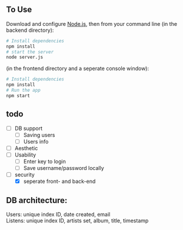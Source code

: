 ## To Use

Download and configure [Node.js](https://nodejs.org/en/download/), then from your command line (in the backend directory):
```bash
# Install dependencies
npm install
# start the server
node server.js
```
(in the frontend directory and a seperate console window):
```bash
# Install dependencies
npm install
# Run the app
npm start
```

## todo

- [ ] DB support
    - [ ] Saving users
    - [ ] Users info
- [ ] Aesthetic
- [ ] Usability
    - [ ] Enter key to login
    - [ ] Save username/password locally
- [ ] security
    - [x] seperate front- and back-end

## DB architecture:<br/>
Users: unique index ID, date created, email <br/>
Listens: unique index ID, artists set, album, title, timestamp
